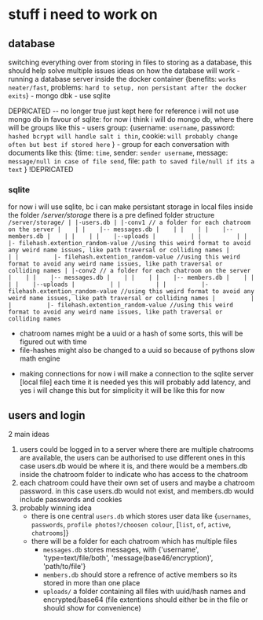 # stuff i need to work on

## database
switching everything over from storing in files to storing as a database, this should help solve multiple issues
ideas on how the database will work
    - running a database server inside the docker container {benefits: `works neater/fast`, problems: `hard to setup, non persistant after the docker exits`}
    - mongo dbk
    - use sqlite

DEPRICATED -- no longer true just kept here for reference
i will not use mongo db in favour of sqlite: for now i think i will do mongo db, where there will be groups like this
    - users group: {username: `username`, password: `hashed bcrypt will handle salt i thin`, cookie: `will probably change often but best if stored here` }
    - group for each conversation with documents like this: {time: `time`, sender: `sender username`, message: `message/null in case of file send`, file: `path to saved file/null if its a text` }
!DEPRICATED



### sqlite
for now i will use sqlite, bc i can make persistant storage in local files
inside the folder */server/storage* there is a pre defined folder structure
``
/server/storage/
|
|-users.db
|
|-conv1 // a folder for each chatroom on the server
|    |
|    |-- messages.db
|    |
|    |
|    |-- members.db
|    |
|    |
|    |--uploads
|          |
|          |
|          |- filehash.extention_random-value //using this weird format to avoid any weird name issues, like path traversal or colliding names
|          |
|          |- filehash.extention_random-value //using this weird format to avoid any weird name issues, like path traversal or colliding names
|
|-conv2 // a folder for each chatroom on the server
|    |
|    |-- messages.db
|    |
|    |
|    |-- members.db
|    |
|    |
|    |--uploads
|          |
|          |
|          |- filehash.extention_random-value //using this weird format to avoid any weird name issues, like path traversal or colliding names
|          |
|          |- filehash.extention_random-value //using this weird format to avoid any weird name issues, like path traversal or colliding names
``
- chatroom names might be a uuid or a hash of some sorts, this will be figured out with time
- file-hashes might also be changed to a uuid so because of pythons slow math engine

+ making connections
for now i will make a connection to the sqlite server [local file] each time it is needed
yes this will probably add latency, and yes i will change this but for simplicity it will be like this for now

## users and login
2 main ideas
1. users could be logged in to a server where there are multiple chatrooms are available, the users can be authorised to use different ones
    in this case users.db would be where it is, and there would be a members.db inside the chatroom folder to indicate who has access to the chatroom
2. each chatroom could have their own set of users and maybe a chatroom password.
    in this case users.db would not exist, and members.db would include passwords and cookies
3. probably winning idea
    - there is one central `users.db` which stores user data like {`usernames`, `passwords`, `profile photos?/choosen colour`, [`list`, `of`, `active`, `chatrooms`]}
    - there will be a folder for each chatroom which has multiple files
        - `messages.db` stores messages, with {'username', 'type=text/file/both', 'message(base46/encryption)', 'path/to/file'}
        - `members.db` should store a refrence of active members so its stored in more than one place
        - `uploads/` a folder containing all files with uuid/hash names and encrypted/base64 (file extentions should either be in the file or should show for convenience)
